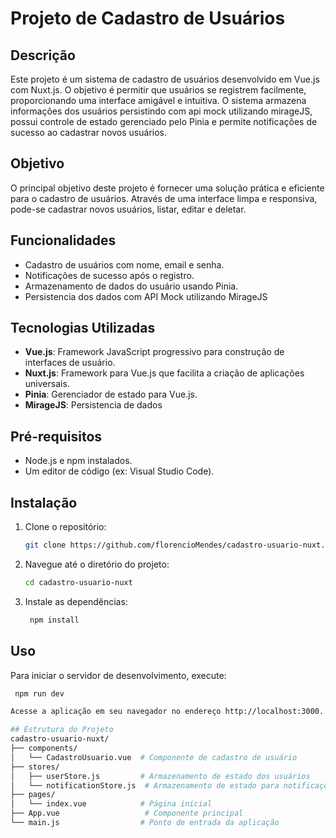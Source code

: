 # Projeto de Cadastro de Usuários

## Descrição

Este projeto é um sistema de cadastro de usuários desenvolvido em Vue.js com Nuxt.js. O objetivo é permitir que usuários se registrem facilmente, proporcionando uma interface amigável e intuitiva. O sistema armazena informações dos usuários persistindo com api mock utilizando mirageJS, possui controle de estado gerenciado pelo Pinia e permite notificações de sucesso ao cadastrar novos usuários.

## Objetivo

O principal objetivo deste projeto é fornecer uma solução prática e eficiente para o cadastro de usuários. Através de uma interface limpa e responsiva, pode-se cadastrar novos usuários, listar, editar e deletar.

## Funcionalidades

- Cadastro de usuários com nome, email e senha.
- Notificações de sucesso após o registro.
- Armazenamento de dados do usuário usando Pinia.
- Persistencia dos dados com API Mock utilizando MirageJS

## Tecnologias Utilizadas

- **Vue.js**: Framework JavaScript progressivo para construção de interfaces de usuário.
- **Nuxt.js**: Framework para Vue.js que facilita a criação de aplicações universais.
- **Pinia**: Gerenciador de estado para Vue.js.
- **MirageJS**: Persistencia de dados

## Pré-requisitos

- Node.js e npm instalados.
- Um editor de código (ex: Visual Studio Code).

## Instalação

1. Clone o repositório:
   ```bash
   git clone https://github.com/florencioMendes/cadastro-usuario-nuxt.git

2. Navegue até o diretório do projeto:
   ```bash
   cd cadastro-usuario-nuxt

3. Instale as dependências:
   ```bash
    npm install

## Uso
Para iniciar o servidor de desenvolvimento, execute:
   ```bash
    npm run dev

Acesse a aplicação em seu navegador no endereço http://localhost:3000.

## Estrutura do Projeto
cadastro-usuario-nuxt/
├── components/
│   └── CadastroUsuario.vue  # Componente de cadastro de usuário
├── stores/
│   ├── userStore.js         # Armazenamento de estado dos usuários
│   └── notificationStore.js  # Armazenamento de estado para notificações
├── pages/
│   └── index.vue            # Página inicial
├── App.vue                   # Componente principal
└── main.js                  # Ponto de entrada da aplicação